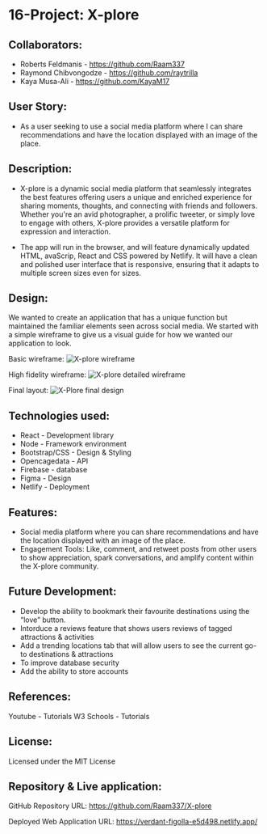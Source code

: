 # 16-Project: X-plore


## Collaborators:
* Roberts Feldmanis - https://github.com/Raam337 
* Raymond Chibvongodze - https://github.com/raytrilla
* Kaya Musa-Ali - https://github.com/KayaM17

## User Story:
* As a user seeking to use a social media platform where I can share recommendations and have the location displayed with an image of the place.



## Description:
* X-plore is a dynamic social media platform that seamlessly integrates the best features  offering users a unique and enriched experience for sharing moments, thoughts, and connecting with friends and followers. Whether you're an avid photographer, a prolific tweeter, or simply love to engage with others, X-plore provides a versatile platform for expression and interaction.

* The app will run in the browser, and will feature dynamically updated HTML, avaScrip, React and CSS powered by Netlify. It will have a clean and polished user interface that is responsive, ensuring that it adapts to multiple screen sizes even for sizes.

## Design:
We wanted to create an application that has a unique function but maintained the familiar elements seen across social media. We started with a simple wireframe to give us a visual guide for how we wanted our application to look.

Basic wireframe:
![X-plore wireframe](https://github.com/Raam337/X-plore/assets/151631423/3469e50d-93c8-41e7-aca6-53988eca9126)

High fidelity wireframe:
![X-plore detailed wireframe](https://github.com/Raam337/X-plore/assets/151631423/df6dd712-019a-4fb0-88fc-ea68bd173320)

Final layout:
![X-Plore final design](https://github.com/Raam337/X-plore/assets/69675406/362b7cc5-9929-4579-b694-6be99db7048d)

## Technologies used:
* React - Development library
* Node - Framework environment
* Bootstrap/CSS - Design & Styling
* Opencagedata - API
* Firebase - database
* Figma - Design
* Netlify - Deployment


## Features:
* Social media platform where you can share recommendations and have the location displayed with an image of the place.
* Engagement Tools: Like, comment, and retweet posts from other users to show appreciation, spark conversations, and amplify content within the X-plore community.


## Future Development:
* Develop the ability to bookmark their favourite destinations using the “love” button. 
* Intorduce a reviews feature that shows users reviews of tagged attractions & activities
* Add a trending locations tab that will allow users to see the current go-to destinations & attractions
* To improve database security
* Add the ability to store accounts


## References:
Youtube - Tutorials
W3 Schools - Tutorials


## License:
Licensed under the MIT License


## Repository & Live application:
GitHub Repository
URL: https://github.com/Raam337/X-plore

Deployed Web Application
URL: https://verdant-figolla-e5d498.netlify.app/
